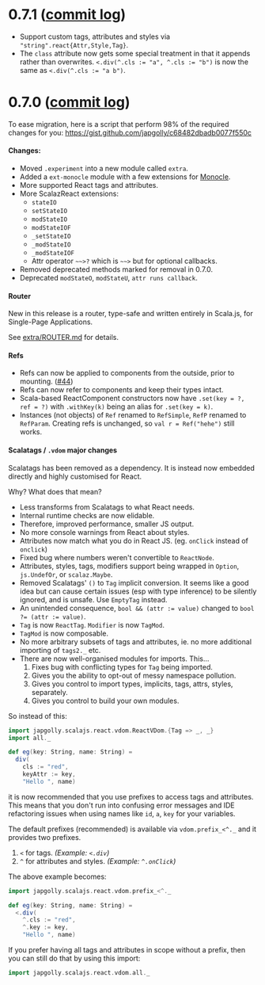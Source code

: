 # 0.7.1 ([commit log](https://github.com/japgolly/scalajs-react/compare/v0.7.0...v0.7.1))

* Support custom tags, attributes and styles via `"string".react{Attr,Style,Tag}`.
* The `class` attribute now gets some special treatment in that it appends rather than overwrites.
  `<.div(^.cls := "a", ^.cls := "b")` is now the same as `<.div(^.cls := "a b")`.


# 0.7.0 ([commit log](https://github.com/japgolly/scalajs-react/compare/v0.6.1...v0.7.0))

To ease migration, here is a script that perform 98% of the required changes for you:
https://gist.github.com/japgolly/c68482dbadb0077f550c

#### Changes:

* Moved `.experiment` into a new module called `extra`.
* Added a `ext-monocle` module with a few extensions for [Monocle](https://github.com/julien-truffaut/Monocle).
* More supported React tags and attributes.
* More ScalazReact extensions:
  * `stateIO`
  * `setStateIO`
  * `modStateIO`
  * `modStateIOF`
  * `_setStateIO`
  * `_modStateIO`
  * `_modStateIOF`
  * Attr operator `~~>?` which is `~~>` but for optional callbacks.
* Removed deprecated methods marked for removal in 0.7.0.
* Deprecated `modStateO`, `modStateU`, `attr runs callback`.

#### Router
New in this release is a router, type-safe and written entirely in Scala.js, for Single-Page Applications.

See [extra/ROUTER.md](https://github.com/japgolly/scalajs-react/blob/master/extra/ROUTER.md) for details.

#### Refs
* Refs can now be applied to components from the outside, prior to mounting. ([#44](https://github.com/japgolly/scalajs-react/issues/44))
* Refs can now refer to components and keep their types intact.
* Scala-based ReactComponent constructors now have `.set(key = ?, ref = ?)` with `.withKey(k)` being an alias for `.set(key = k)`.
* Instances (not objects) of `Ref` renamed to `RefSimple`, `RefP` renamed to `RefParam`. Creating refs is unchanged, so `val r = Ref("hehe")` still works.

#### Scalatags / `.vdom` major changes
Scalatags has been removed as a dependency.
It is instead now embedded directly and highly customised for React.

Why? What does that mean?

* Less transforms from Scalatags to what React needs.
* Internal runtime checks are now elidable.
* Therefore, improved performance, smaller JS output.
* No more console warnings from React about styles.
* Attributes now match what you do in React JS. (eg. `onClick` instead of `onclick`)
* Fixed bug where numbers weren't convertible to `ReactNode`.
* Attributes, styles, tags, modifiers support being wrapped in `Option`, `js.UndefOr`, or `scalaz.Maybe`.
* Removed Scalatags' `()` to `Tag` implicit conversion. It seems like a good idea but can cause certain issues
  (esp with type inference) to be silently ignored, and is unsafe. Use `EmptyTag` instead.
* An unintended consequence, `bool && (attr := value)` changed to `bool ?= (attr := value)`.
* `Tag` is now `ReactTag`. `Modifier` is now `TagMod`.
* `TagMod` is now composable.
* No more arbitrary subsets of tags and attributes, ie. no more additional importing of `tags2._` etc.
* There are now well-organised modules for imports. This...
  1. Fixes bug with conflicting types for `Tag` being imported.
  2. Gives you the ability to opt-out of messy namespace pollution.
  3. Gives you control to import types, implicits, tags, attrs, styles, separately.
  4. Gives you control to build your own modules.

So instead of this:
```scala
import japgolly.scalajs.react.vdom.ReactVDom.{Tag => _, _}
import all._

def eg(key: String, name: String) =
  div(
    cls := "red",
    keyAttr := key,
    "Hello ", name)
```

it is now recommended that you use prefixes to access tags and attributes.
This means that you don't run into confusing error messages and IDE refactoring issues when using names like
`id`, `a`, `key` for your variables.

The default prefixes (recommended) is available via `vdom.prefix_<^._` and it provides two prefixes.

1. `<` for tags. _(Example: `<.div`)_
2. `^` for attributes and styles. _(Example: `^.onClick`)_

The above example becomes:
```scala
import japgolly.scalajs.react.vdom.prefix_<^._

def eg(key: String, name: String) =
  <.div(
    ^.cls := "red",
    ^.key := key,
    "Hello ", name)
```

If you prefer having all tags and attributes in scope without a prefix, then you can still do that by using this import:
```scala
import japgolly.scalajs.react.vdom.all._
```
